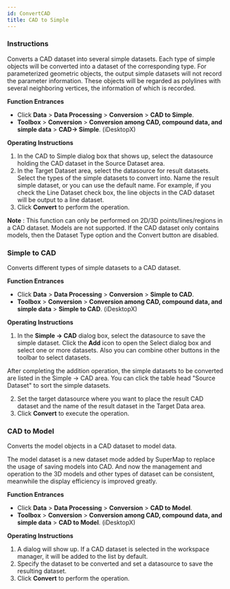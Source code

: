 ```yaml
---
id: ConvertCAD
title: CAD to Simple
---
```

### Instructions

Converts a CAD dataset into several simple datasets. Each type of simple
objects will be converted into a dataset of the corresponding type. For
parameterized geometric objects, the output simple datasets will not record
the parameter information. These objects will be regarded as polylines with
several neighboring vertices, the information of which is recorded.

**Function Entrances**

* Click **Data** > **Data Processing** > **Conversion** > **CAD to Simple**.
* **Toolbox** > **Conversion** > **Conversion among CAD, compound data, and simple data** > **CAD-> Simple**. (iDesktopX) 

**Operating Instructions**

1. In the CAD to Simple dialog box that shows up, select the datasource holding the CAD dataset in the Source Dataset area.
2. In the Target Dataset area, select the datasource for result datasets. Select the types of the simple datasets to convert into. Name the result simple dataset, or you can use the default name. For example, if you check the Line Dataset check box, the line objects in the CAD dataset will be output to a line dataset.
3. Click **Convert** to perform the operation.

**Note** : This function can only be performed on 2D/3D points/lines/regions
in a CAD dataset. Models are not supported. If the CAD dataset only contains
models, then the Dataset Type option and the Convert button are disabled.

### Simple to CAD

Converts different types of simple datasets to a CAD dataset.

**Function Entrances**

* Click **Data** > **Data Processing** > **Conversion** > **Simple to CAD**.
* **Toolbox** > **Conversion** > **Conversion among CAD, compound data, and simple data** > **Simple to CAD**. (iDesktopX) 

**Operating Instructions**

1. In the **Simple -> CAD** dialog box, select the datasource to save the simple dataset. Click the **Add** icon to open the Select dialog box and select one or more datasets. Also you can combine other buttons in the toolbar to select datasets.

After completing the addition operation, the simple datasets to be converted
are listed in the Simple -> CAD area. You can click the table head "Source
Dataset" to sort the simple datasets.

2. Set the target datasource where you want to place the result CAD dataset and the name of the result dataset in the Target Data area.
3. Click **Convert** to execute the operation.

### CAD to Model

Converts the model objects in a CAD dataset to model data.

The model dataset is a new dataset mode added by SuperMap to replace the usage
of saving models into CAD. And now the management and operation to the 3D
models and other types of dataset can be consistent, meanwhile the display
efficiency is improved greatly.

**Function Entrances**

* Click **Data** > **Data Processing** > **Conversion** > **CAD to Model**.
* **Toolbox** > **Conversion** > **Conversion among CAD, compound data, and simple data** > **CAD to Model**. (iDesktopX) 

**Operating Instructions**

1. A dialog will show up. If a CAD dataset is selected in the workspace manager, it will be added to the list by default.
2. Specify the dataset to be converted and set a datasource to save the resulting dataset.
3. Click **Convert** to perform the operation.

